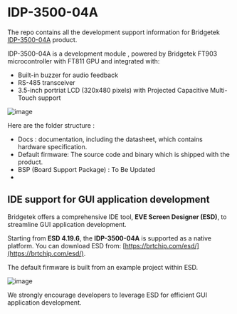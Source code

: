 #     IDP-3500-04A


The repo contains all the development support information for Bridgetek [IDP-3500-04A](https://brtchip.com/product/idp-3500-04A/) product. 

IDP-3500-04A is a development module , powered by Bridgetek FT903 microcontroller with FT811 GPU and integrated with:
*  Built-in buzzer for audio feedback
*  RS-485 transceiver
*  3.5-inch portriat LCD (320x480 pixels) with  Projected Capacitive Multi-Touch support


![image](https://github.com/user-attachments/assets/822d5385-7be0-481e-a394-3b97d05530ff)


Here are the folder structure :  
* Docs : documentation, including the datasheet, which contains hardware specification.
* Default firmware:  The source code and binary which is shipped with the product.
* BSP (Board Support Package) :  To Be Updated
* 
## IDE support for GUI application development  

Bridgetek offers a comprehensive IDE tool, **EVE Screen Designer (ESD)**, to streamline GUI application development.  

Starting from **ESD 4.19.6**, the **IDP-3500-04A** is supported as a native platform. You can download ESD from: [https://brtchip.com/esd/](https://brtchip.com/esd/).  

The default firmware is built from an example project within ESD.  


![image](https://github.com/user-attachments/assets/3a1fa2ba-5f47-4b47-8a81-a4d7d1b56800)



We strongly encourage developers to leverage ESD for efficient GUI application development.

